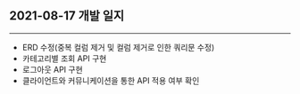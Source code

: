 ## 2021-08-17 개발 일지
---
- ERD 수정(중복 컬럼 제거 및 컬럼 제거로 인한 쿼리문 수정)
- 카테고리별 조회 API 구현
- 로그아웃 API 구현
- 클라이언트와 커뮤니케이션을 통한 API 적용 여부 확인
